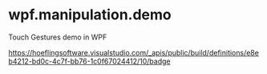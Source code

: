 # wpf.manipulation.demo
Touch Gestures demo in WPF

https://hoeflingsoftware.visualstudio.com/_apis/public/build/definitions/e8eb4212-bd0c-4c7f-bb76-1c0f67024412/10/badge
